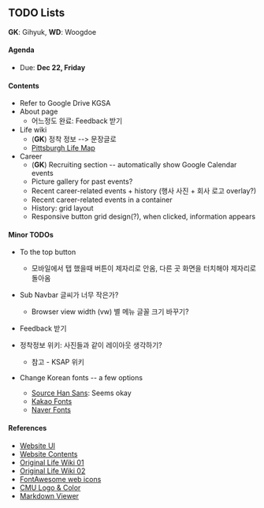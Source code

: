 ## TODO Lists

**GK**: Gihyuk, **WD**: Woogdoe

#### Agenda

* Due: **Dec 22, Friday**

#### Contents

* Refer to Google Drive KGSA
* About page
    * 어느정도 완료: Feedback 받기
* Life wiki
    * (**GK**) 정착 정보 --> 문장글로
    * [Pittsburgh Life Map][1]
* Career
    * (**GK**) Recruiting section -- automatically show Google Calendar events
    * Picture gallery for past events?
    * Recent career-related events + history (행사 사진 + 회사 로고 overlay?)
    * Recent career-related events in a container
    * History: grid layout
    * Responsive button grid design(?), when clicked, information appears

#### Minor TODOs

* To the top button
    * 모바일에서 탭 했을때 버튼이 제자리로 안옴, 다른 곳 화면을 터치해야 제자리로 돌아옴
* Sub Navbar 글씨가 너무 작은가?
    * Browser view width (vw) 별 메뉴 글꼴 크기 바꾸기?
* Feedback 받기
* 정착정보 위키: 사진들과 같이 레이아웃 생각하기?
    * 참고 - KSAP 위키

* Change Korean fonts -- a few options
    * [Source Han Sans](https://typekit.com/fonts/source-han-sans-korean): Seems okay
    * [Kakao Fonts](http://www.sandoll.co.kr/?viba_portfolio=kakao)
    * [Naver Fonts](http://software.naver.com/software/fontList.nhn?categoryId=I0000000)

#### References
* [Website UI](https://docs.google.com/document/d/1IgYCyZnGQ4WkO2YuNBUxI4ExWegJVBFkv49aiti0gYk/edit)
* [Website Contents](https://docs.google.com/document/d/1sfCX2gAXtHAe_IP72Fu0zbIAsBtNutSaXqhrHA_vbJQ/edit)
* [Original Life Wiki 01](https://docs.google.com/document/d/1-f6LXudh0-cbSQagtOdUu7Y-vRJV0Yy-JvRWSRaoYUg/edit?usp=sharing)
* [Original Life Wiki 02](https://docs.google.com/document/d/1WGevrcWeZ_PnSekDaYWJ-wf92NOXTdwVfM0vj6GNhMM/edit?usp=sharing)
* [FontAwesome web icons](https://www.w3schools.com/icons/fontawesome_icons_webapp.asp)
* [CMU Logo & Color](https://www.cmu.edu/marcom/brand-standards/logos-colors-type.html)
* [Markdown Viewer](https://dillinger.io/)

[1]: https://www.google.com/maps/d/u/0/viewer?ll=40.43858599999999%2C-79.94853999999998&spn=0.060361%2C0.11055&hl=ko&msa=0&z=13&ie=UTF8&mid=1pdvAq0ZaCxz2QqOg3fzoKrknR7U